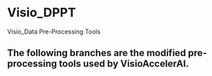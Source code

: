 # Visio_DPPT
Visio_Data Pre-Processing Tools

## The following branches are the modified pre-processing tools used by VisioAccelerAI.

